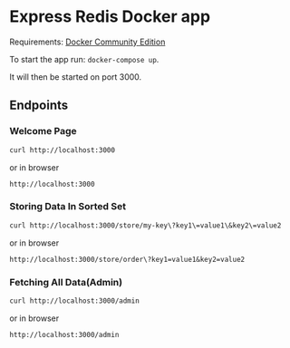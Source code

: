 # Express Redis Docker app

Requirements: [Docker Community Edition](https://www.docker.com/community-edition)

To start the app run: `docker-compose up`.

It will then be started on port 3000.

## Endpoints

### Welcome Page

```sh
curl http://localhost:3000
```
or in browser
```
http://localhost:3000
```

### Storing Data In Sorted Set
```sh
curl http://localhost:3000/store/my-key\?key1\=value1\&key2\=value2
```
or in browser
```
http://localhost:3000/store/order\?key1=value1&key2=value2
```

### Fetching All Data(Admin)

```sh
curl http://localhost:3000/admin
```
or in browser
```
http://localhost:3000/admin
```
